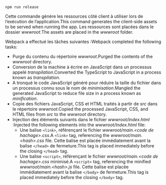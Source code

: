 ```console
npm run release
```

<span data-ttu-id="3ee75-101">Cette commande génère les ressources côté client à utiliser lors de l’exécution de l’application.</span><span class="sxs-lookup"><span data-stu-id="3ee75-101">This command generates the client-side assets to be served when running the app.</span></span> <span data-ttu-id="3ee75-102">Les ressources sont placées dans le dossier *wwwroot*.</span><span class="sxs-lookup"><span data-stu-id="3ee75-102">The assets are placed in the *wwwroot* folder.</span></span>

<span data-ttu-id="3ee75-103">Webpack a effectué les tâches suivantes :</span><span class="sxs-lookup"><span data-stu-id="3ee75-103">Webpack completed the following tasks:</span></span>

* <span data-ttu-id="3ee75-104">Purge du contenu du répertoire *wwwroot*.</span><span class="sxs-lookup"><span data-stu-id="3ee75-104">Purged the contents of the *wwwroot* directory.</span></span>
* <span data-ttu-id="3ee75-105">Conversion de la machine à écrire en JavaScript dans un processus appelé *transpilation*.</span><span class="sxs-lookup"><span data-stu-id="3ee75-105">Converted the TypeScript to JavaScript in a process known as *transpilation*.</span></span>
* <span data-ttu-id="3ee75-106">A tronqué le code JavaScript généré pour réduire la taille du fichier dans un processus connu sous le nom de *minimisation*.</span><span class="sxs-lookup"><span data-stu-id="3ee75-106">Mangled the generated JavaScript to reduce file size in a process known as *minification*.</span></span>
* <span data-ttu-id="3ee75-107">Copie des fichiers JavaScript, CSS et HTML traités à partir de *src* dans le répertoire *wwwroot*.</span><span class="sxs-lookup"><span data-stu-id="3ee75-107">Copied the processed JavaScript, CSS, and HTML files from *src* to the *wwwroot* directory.</span></span>
* <span data-ttu-id="3ee75-108">Injection des éléments suivants dans le fichier *wwwroot/index.html* :</span><span class="sxs-lookup"><span data-stu-id="3ee75-108">Injected the following elements into the *wwwroot/index.html* file:</span></span>
  * <span data-ttu-id="3ee75-109">Une balise `<link>`, référençant le fichier *wwwroot/main.\<code de hachage\>.css*.</span><span class="sxs-lookup"><span data-stu-id="3ee75-109">A `<link>` tag, referencing the *wwwroot/main.\<hash\>.css* file.</span></span> <span data-ttu-id="3ee75-110">Cette balise est placée immédiatement avant la balise `</head>` de fermeture.</span><span class="sxs-lookup"><span data-stu-id="3ee75-110">This tag is placed immediately before the closing `</head>` tag.</span></span>
  * <span data-ttu-id="3ee75-111">Une balise `<script>`, référençant le fichier *wwwroot/main.\<code de hachage\>.css* minimisé.</span><span class="sxs-lookup"><span data-stu-id="3ee75-111">A `<script>` tag, referencing the minified *wwwroot/main.\<hash\>.js* file.</span></span> <span data-ttu-id="3ee75-112">Cette balise est placée immédiatement avant la balise `</body>` de fermeture.</span><span class="sxs-lookup"><span data-stu-id="3ee75-112">This tag is placed immediately before the closing `</body>` tag.</span></span>